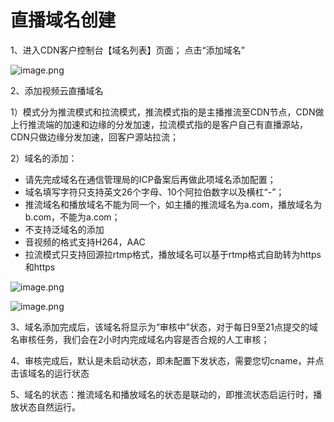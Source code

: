 # 直播域名创建

1、进入CDN客户控制台【域名列表】页面； 点击“添加域名”

![image.png](https://img1.jcloudcs.com/cms/8060a399-d9b1-49e4-9842-b033298704f120180514184345.png)

2、添加视频云直播域名

1）模式分为推流模式和拉流模式，推流模式指的是主播推流至CDN节点，CDN做上行推流端的加速和边缘的分发加速，拉流模式指的是客户自己有直播源站，CDN只做边缘分发加速，回客户源站拉流；

2）域名的添加：

- 请先完成域名在通信管理局的ICP备案后再做此项域名添加配置； 
- 域名填写字符只支持英文26个字母、10个阿拉伯数字以及横杠“-”；
- 推流域名和播放域名不能为同一个，如主播的推流域名为a.com，播放域名为b.com，不能为a.com；
- 不支持泛域名的添加
- 音视频的格式支持H264，AAC
- 拉流模式只支持回源拉rtmp格式，播放域名可以基于rtmp格式自助转为https和https

![image.png](https://img1.jcloudcs.com/cms/e88c953b-d500-49b3-a16a-024e572585ad20180514202416.png)

![image.png](https://img1.jcloudcs.com/cms/cb088c7c-ea22-476f-8c42-e05b953e2b8320180514202823.png)

3、域名添加完成后，该域名将显示为“审核中”状态，对于每日9至21点提交的域名审核任务，我们会在2小时内完成域名内容是否合规的人工审核；

4、审核完成后，默认是未启动状态，即未配置下发状态，需要您切cname，并点击该域名的运行状态

5、域名的状态：推流域名和播放域名的状态是联动的，即推流状态启运行时，播放状态自然运行。
